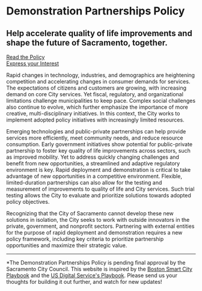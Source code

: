 # Demonstration Partnerships Policy <i class="fa fa-space-shuttle" aria-hidden="true"></i>

## Help accelerate quality of life improvements and shape the future of Sacramento, together.

<div class="button">
  <a href="#sections" title="View the Plays"><i class="fa fa-book" aria-hidden="true"></i> Read the Policy</a>
</div>
<div class="button">
  <a href="https://cityofsac.forms.fm/demonstration-partnerships" title="Express Your Interest" target="_blank"><i class="fa fa-commenting" aria-hidden="true"></i> Express your Interest</a>
</div>

Rapid changes in technology, industries, and demographics are heightening competition and accelerating changes in consumer demands for services. The expectations of citizens and customers are growing, with increasing demand on core City services. Yet fiscal, regulatory, and organizational limitations challenge municipalities to keep pace. Complex social challenges also continue to evolve, which further emphasize the importance of more creative, multi-disciplinary initiatives. In this context, the City works to implement adopted policy initiatives with increasingly limited resources.

Emerging technologies and public-private partnerships can help provide services more efficiently, meet community needs, and reduce resource consumption. Early government initiatives show potential for public-private partnership to foster key quality of life improvements across sectors, such as improved mobility. Yet to address quickly changing challenges and benefit from new opportunities, a streamlined and adaptive regulatory environment is key. Rapid deployment and demonstration is critical to take advantage of new opportunities in a competitive environment. Flexible, limited-duration partnerships can also allow for the testing and measurement of improvements to quality of life and City services. Such trial testing allows the City to evaluate and prioritize solutions towards adopted policy objectives.

Recognizing that the City of Sacramento cannot develop these new solutions in isolation, the City seeks to work with outside innovators in the private, government, and nonprofit sectors. Partnering with external entities for the purpose of rapid deployment and demonstration requires a new policy framework, including key criteria to prioritize partnership opportunities and maximize their strategic value.

***
*The Demonstration Partnerships Policy is pending final approval by the Sacramento City Council. This website is inspired by the [Boston Smart City Playbook](https://monum.github.io/playbook/) and the [US Digital Service's Playbook](https://playbook.cio.gov/). Please send us your thoughts for building it out further, and watch for new updates!

